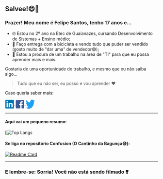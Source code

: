 ## Salvee!😄🤩

### Prazer! Meu nome é Felipe Santos, tenho 17 anos e...

- 🤓 Estou no 2º ano na Etec de Guaianazes, cursando Desenvolvimento de Sistemas + Ensino médio;
- 👷 Faço entrega com a bicicleta e vendo tudo que puder ser vendido (gosto muito de "dar uma" de vendedor😅);
- 🥰 Estou a procura de um trabalho na área de "TI" para que eu possa aprender mais e mais.

Gostaria de uma oportunidade de trabalho, e mesmo que eu não saiba algo...
>Tudo que eu não sei, eu posso e vou aprender ❤️

Caso queria saber mais:

<a href="https://www.linkedin.com/in/felipe-santos-de-almeida-a211301b8/" target="_blank">
  <img align="center" alt="Felipe Santos-LinkedIn" height="30" width="30" src="https://raw.githubusercontent.com/devicons/devicon/master/icons/linkedin/linkedin-original.svg" style="max-width:100%;">
</a>
<a href="https://www.facebook.com/profile.php?id=100006484145243" target="_blank">
  <img align="center" alt="Felipe Santos-Facebook" height="30" width="30" src="https://raw.githubusercontent.com/devicons/devicon/master/icons/facebook/facebook-original.svg" style="max-width:100%;">
</a>
<a href="https://twitter.com/programad0" target="_blank">
  <img align="center" alt="Felipe Santos-Twitter" height="30" width="30" src="https://raw.githubusercontent.com/devicons/devicon/master/icons/twitter/twitter-original.svg" style="max-width:100%;">
</a>

___

#### Aqui vai um pequeno resumo: 

[![Top Langs](https://github-readme-stats.vercel.app/api/top-langs/?username=Felipesco&layout=largue)

#### Se liga no repositório **Confusion** (O Cantinho da Bagunça😅):

[![Readme Card](https://github-readme-stats.vercel.app/api/pin/?username=Felipesco&repo=Confusion)](https://github.com/Felipesco/Confusion)

___

### E lembre-se: Sorria! Você **não** está sendo filmado ❣️
